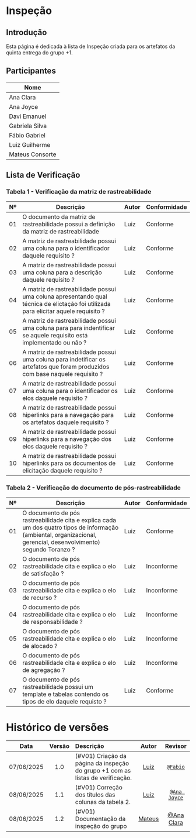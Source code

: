 # Inspeção

## Introdução

Esta página é dedicada à lista de Inspeção criada para os artefatos da quinta entrega do grupo +1.

## Participantes

| Nome             |
|------------------|
| Ana Clara        |
| Ana Joyce        |
| Davi Emanuel     |
| Gabriela Silva   |
| Fábio Gabriel    |
| Luiz Guilherme   |
| Mateus Consorte  |

## Lista de Verificação

### Tabela 1 - Verificação da matriz de rastreabilidade

| Nº  | Descrição                          | Autor                  | Conformidade                |
|-----|------------------------------------|------------------------|---------------------------|
| 01  | O documento da matriz de rastreabilidade possui a definição da matriz de rastreabilidade | Luiz | Conforme |
| 02  | A matriz de rastreabilidade possui uma coluna para o identificador daquele requisito ? | Luiz | Conforme |
| 03  | A matriz de rastreabilidade possui uma coluna para a descrição daquele requisito ? | Luiz | Conforme |
| 04  | A matriz de rastreabilidade possui uma coluna apresentando qual técnica de elictação foi utilizada para elicitar aquele requisito ? | Luiz | Conforme |
| 05  | A matriz de rastreabilidade possui uma coluna para para indentificar se aquele requisito está implementado ou não ? | Luiz | Conforme |
| 06  | A matriz de rastreabilidade possui uma coluna para indetificar os artefatos que foram produzidos com base naquele requisito ? | Luiz | Conforme |
| 07  | A matriz de rastreabilidade possui uma coluna para o identificador os elos daquele requisito ? | Luiz | Conforme |
| 08  | A matriz de rastreabilidade possui hiperlinks para a navegação para os artefatos daquele requisito ? | Luiz | Conforme |
| 09  | A matriz de rastreabilidade possui hiperlinks para a navegação dos elos daquele requisito ? | Luiz | Conforme |
| 10  | A matriz de rastreabilidade possui hiperlinks para os documentos de elicitação daquele requisito ? | Luiz | Conforme |

### Tabela 2 - Verificação do documento de pós-rastreabilidade

| Nº  | Descrição                          | Autor                  | Conformidade                |
|-----|------------------------------------|------------------------|---------------------------|
| 01  | O documento de pós rastreabilidade cita e explica cada um dos quatro tipos de informação (ambiental, organizacional, gerencial, desenvolvimento) segundo Toranzo ? | Luiz | Conforme |
| 02  | O documento de pós rastreabilidade cita e explica o elo de satisfação ? | Luiz | Inconforme |
| 03  | O documento de pós rastreabilidade cita e explica o elo de recurso ? | Luiz | Inconforme |
| 04  | O documento de pós rastreabilidade cita e explica o elo de responsabilidade ? | Luiz | Inconforme |
| 05  | O documento de pós rastreabilidade cita e explica o elo de alocado ? | Luiz | Inconforme |
| 06  | O documento de pós rastreabilidade cita e explica o elo de agregação ? | Luiz | Inconforme |
| 07  | O documento de pós rastreabilidade possui um template e tabelas contendo os tipos de elo daquele requisto ? | Luiz | Conforme |


# Histórico de versões

| Data       | Versão | Descrição                                 | Autor                                      | Revisor                                     |
| :--------: | :----: | :---------------------------------------- | :----------------------------------------: | :----------------------------------------: |
| 07/06/2025 |  1.0   | (#V01) Criação da página da inspeção do grupo +1 com as listas de verificação.| [Luiz](https://github.com/luizfaria1989)   | [`@Fabio`](https://github.com/fabinsz) |
| 08/06/2025 |  1.1   | (#V01) Correção dos títulos das colunas da tabela 2.| [Luiz](https://github.com/luizfaria1989)   | [`@Ana Joyce`](https://github.com/anajoyceamorim)  |
| 08/06/2025 |  1.2   | (#V01) Documentação da inspeção do grupo| [Mateus](https://github.com/MVConsorte)   | [@Ana Clara](https://github.com/anabborges)  |